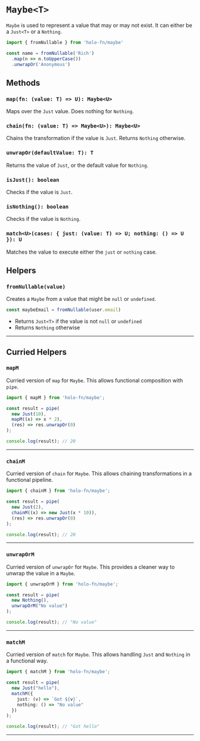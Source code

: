# `Maybe<T>`

`Maybe` is used to represent a value that may or may not exist. It can either be a `Just<T>` or a `Nothing`.

```ts
import { fromNullable } from 'holo-fn/maybe'

const name = fromNullable('Rich')
  .map(n => n.toUpperCase())
  .unwrapOr('Anonymous')
```

## Methods

### `map(fn: (value: T) => U): Maybe<U>`
Maps over the `Just` value. Does nothing for `Nothing`.

### `chain(fn: (value: T) => Maybe<U>): Maybe<U>`
Chains the transformation if the value is `Just`. Returns `Nothing` otherwise.

### `unwrapOr(defaultValue: T): T`
Returns the value of `Just`, or the default value for `Nothing`.

### `isJust(): boolean`
Checks if the value is `Just`.

### `isNothing(): boolean`
Checks if the value is `Nothing`.

### `match<U>(cases: { just: (value: T) => U; nothing: () => U }): U`
Matches the value to execute either the `just` or `nothing` case.

## Helpers

### `fromNullable(value)`

Creates a `Maybe` from a value that might be `null` or `undefined`.

```ts
const maybeEmail = fromNullable(user.email)
```

- Returns `Just<T>` if the value is not `null` or `undefined`
- Returns `Nothing` otherwise

---

## Curried Helpers

### `mapM`

Curried version of `map` for `Maybe`. This allows functional composition with `pipe`.

```ts
import { mapM } from 'holo-fn/maybe';

const result = pipe(
  new Just(10),
  mapM((x) => x * 2),
  (res) => res.unwrapOr(0)
);

console.log(result); // 20
```

---

### `chainM`

Curried version of `chain` for `Maybe`. This allows chaining transformations in a functional pipeline.

```ts
import { chainM } from 'holo-fn/maybe';

const result = pipe(
  new Just(2),
  chainM((x) => new Just(x * 10)),
  (res) => res.unwrapOr(0)
);

console.log(result); // 20
```

---

### `unwrapOrM`

Curried version of `unwrapOr` for `Maybe`. This provides a cleaner way to unwrap the value in a `Maybe`.

```ts
import { unwrapOrM } from 'holo-fn/maybe';

const result = pipe(
  new Nothing(),
  unwrapOrM("No value")
);

console.log(result); // "No value"
```

---

### `matchM`

Curried version of `match` for `Maybe`. This allows handling `Just` and `Nothing` in a functional way.

```ts
import { matchM } from 'holo-fn/maybe';

const result = pipe(
  new Just("hello"),
  matchM({
    just: (v) => `Got ${v}`,
    nothing: () => "No value"
  })
);

console.log(result); // "Got hello"
```

---
